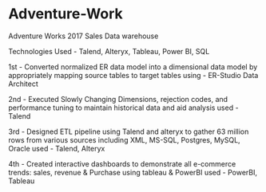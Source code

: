 # Adventure-Work

Adventure Works 2017 Sales Data warehouse 

Technologies Used -  Talend, Alteryx, Tableau, Power BI, SQL


1st -  Converted normalized ER data model into a dimensional data model by appropriately mapping source tables to target tables
          using - ER-Studio Data Architect


2nd -  Executed Slowly Changing Dimensions, rejection codes, and performance tuning to maintain historical data and aid analysis
           used - Talend

3rd -  Designed ETL pipeline using Talend and alteryx to gather 63 million rows from various sources including XML, MS-SQL, Postgres, MySQL, Oracle
            used - Talend, Alteryx

4th -  Created interactive dashboards to demonstrate all e-commerce trends: sales, revenue & Purchase using tableau & PowerBI
            used - PowerBI, Tableau
